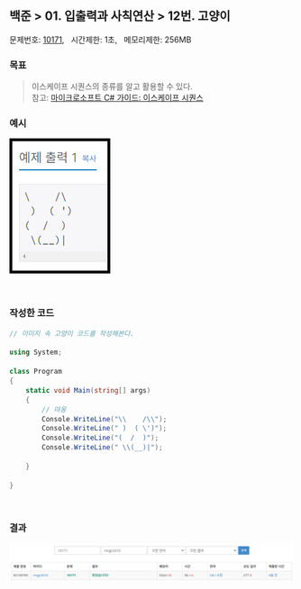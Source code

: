 
## 백준 > 01. 입출력과 사칙연산 > 12번. 고양이    
문제번호: [10171](https://www.acmicpc.net/problem/10171), &nbsp; 시간제한: 1초, &nbsp; 메모리제한: 256MB

### 목표     
>이스케이프 시퀀스의 종류를 알고 활용할 수 있다.    
>참고: [마이크로소프트 C# 가이드: 이스케이프 시퀀스](https://learn.microsoft.com/ko-kr/cpp/c-language/escape-sequences?view=msvc-170)

### 예시    
![alt text](12_Image_1.png)

<br>

### 작성한 코드   

```cs
// 이미지 속 고양이 코드를 작성해본다.    

using System;

class Program
{
    static void Main(string[] args)
    {   
        // 먀옹     
        Console.WriteLine("\\    /\\");
        Console.WriteLine(" )  ( \')");
        Console.WriteLine("(  /  )");
        Console.WriteLine(" \\(__)|");

    }   
    
}
```
<br>

### 결과    

![01단계 12번문항 제출결과](12_result_Img.png)
